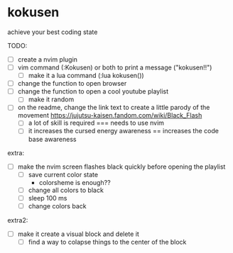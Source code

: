 # kokusen
achieve your best coding state

TODO:
- [ ] create a nvim plugin
- [ ] vim command (:Kokusen) or both to print a message ("kokusen!!")
  - [ ] make it a lua command (:lua kokusen())
- [ ] change the function to open browser
- [ ] change the function to open a cool youtube playlist
  - [ ] make it random
- [ ] on the readme, change the link text to create a little parody of the movement https://jujutsu-kaisen.fandom.com/wiki/Black_Flash
  - [ ] a lot of skill is required === needs to use nvim
  - [ ] it increases the cursed energy awareness == increases the code base awareness

extra:
- [ ] make the nvim screen flashes black quickly before opening the playlist
  - [ ] save current color state
    - colorsheme is enough??
  - [ ] change all colors to black
  - [ ] sleep 100 ms
  - [ ] change colors back

extra2:
- [ ] make it create a visual block and delete it
  - [ ] find a way to colapse things to the center of the block
